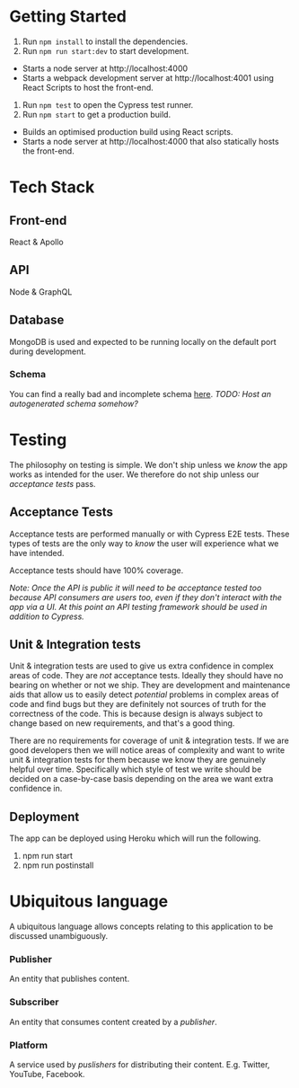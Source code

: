 # Getting Started
1. Run `npm install` to install the dependencies.
1. Run `npm run start:dev` to start development.
  - Starts a node server at http://localhost:4000
  - Starts a webpack development server at http://localhost:4001 using React Scripts to host the front-end.
1. Run `npm test` to open the Cypress test runner.
1. Run `npm start` to get a production build.
  - Builds an optimised production build using React scripts.
  - Starts a node server at http://localhost:4000 that also statically hosts the front-end.

# Tech Stack
## Front-end
React & Apollo

## API
Node & GraphQL

## Database
MongoDB is used and expected to be running locally on the default port during development.

### Schema
You can find a really bad and incomplete schema [here](https://mongo.tools/ed/project/5c27e6b7883bc061baacb0e7).
_TODO: Host an autogenerated schema somehow?_

# Testing
The philosophy on testing is simple. We don't ship unless we _know_ the app works as intended for the user.
We therefore do not ship unless our _acceptance tests_ pass.

## Acceptance Tests
Acceptance tests are performed manually or with Cypress E2E tests.
These types of tests are the only way to _know_ the user will experience what we have intended.

Acceptance tests should have 100% coverage.

_Note: Once the API is public it will need to be acceptance tested too because API consumers are users too, even if they don't interact with the app via a UI. At this point an API testing framework should be used in addition to Cypress._

## Unit & Integration tests
Unit & integration tests are used to give us extra confidence in complex areas of code. They are _not_ acceptance tests. Ideally they should have no bearing on whether or not we ship.
They are development and maintenance aids that allow us to easily detect _potential_ problems in complex areas of code and find bugs but they are definitely not sources of truth for the correctness of the code. This is because design is always subject to change based on new requirements, and that's a good thing.

There are no requirements for coverage of unit & integration tests. If we are good developers then we will notice areas of complexity and want to write unit & integration tests for them because we know they are genuinely helpful over time. Specifically which style of test we write should be decided on a case-by-case basis depending on the area we want extra confidence in.

## Deployment
The app can be deployed using Heroku which will run the following.
1. npm run start
2. npm run postinstall

# Ubiquitous language
A ubiquitous language allows concepts relating to this application to be discussed unambiguously.

### Publisher
An entity that publishes content.

### Subscriber
An entity that consumes content created by a _publisher_.

### Platform
A service used by _puslishers_ for distributing their content.
E.g. Twitter, YouTube, Facebook.